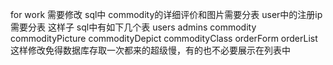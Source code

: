 for work
需要修改 sql中 commodity的详细评价和图片需要分表
           user中的注册ip需要分表
           这样子 sql中有如下几个表
           users
           admins
           commodity
           commodityPicture
           commodityDepict
           commodityClass
           orderForm
           orderList
           这样修改免得数据库存取一次都来的超级慢，有的也不必要展示在列表中